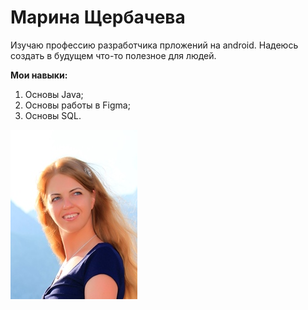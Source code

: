 # Марина Щербачева

Изучаю профессию разработчика прложений на android. Надеюсь создать в будущем что-то полезное для людей. 

**Мои навыки:**
1. Основы Java;
1. Основы работы в Figma;
1. Основы SQL.

![1234](img/1234.jpg)